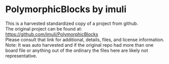 
# PolymorphicBlocks by imuli  
This is a harvested standardized copy of a project from github.  
The original project can be found at:  
https://github.com/imuli/PolymorphicBlocks  
Please consult that link for additional, details, files, and license information.  
Note: It was auto harvested and if the original repo had more than one board file or anything out of the ordinary the files here are likely not representative.  
    